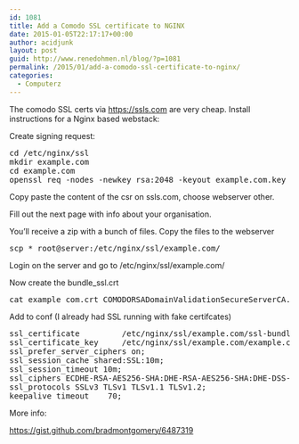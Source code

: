 ```yaml
---
id: 1081
title: Add a Comodo SSL certificate to NGINX
date: 2015-01-05T22:17:17+00:00
author: acidjunk
layout: post
guid: http://www.renedohmen.nl/blog/?p=1081
permalink: /2015/01/add-a-comodo-ssl-certificate-to-nginx/
categories:
  - Computerz
---
```

The comodo SSL certs via https://ssls.com are very cheap. Install instructions for a Nginx based webstack:

Create signing request:

<pre>cd /etc/nginx/ssl
mkdir example.com
cd example.com
openssl req -nodes -newkey rsa:2048 -keyout example.com.key -out example.com.csr
</pre>

Copy paste the content of the csr on ssls.com, choose webserver other.
  
Fill out the next page with info about your organisation.

You&#8217;ll receive a zip with a bunch of files. Copy the files to the webserver

<pre>scp * root@server:/etc/nginx/ssl/example.com/
</pre>

Login on the server and go to /etc/nginx/ssl/example.com/
  
Now create the bundle_ssl.crt

<pre>cat example_com.crt COMODORSADomainValidationSecureServerCA.crt COMODORSAAddTrustCA.crt &gt;&gt; ssl-bundle.crt
</pre>

Add to conf (I already had SSL running with fake certifcates)

<pre>ssl_certificate         /etc/nginx/ssl/example.com/ssl-bundle.crt;
ssl_certificate_key     /etc/nginx/ssl/example.com/example.com.key;
ssl_prefer_server_ciphers on;
ssl_session_cache shared:SSL:10m;
ssl_session_timeout 10m;
ssl_ciphers ECDHE-RSA-AES256-SHA:DHE-RSA-AES256-SHA:DHE-DSS-AES256-SHA:DHE-RSA-AES128-SHA:DHE-DSS-AES128-SHA;
ssl_protocols SSLv3 TLSv1 TLSv1.1 TLSv1.2;
keepalive_timeout    70;
</pre>

More info:
  
https://gist.github.com/bradmontgomery/6487319